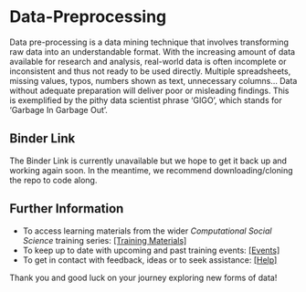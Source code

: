 # Data-Preprocessing

Data pre-processing is a data mining technique that involves transforming raw data into an understandable format. With the increasing amount of data available for research and analysis, real-world data is often incomplete or inconsistent and thus not ready to be used directly. Multiple spreadsheets, missing values, typos, numbers shown as text, unnecessary columns… Data without adequate preparation will deliver poor or misleading findings. This is exemplified by the pithy data scientist phrase ‘GIGO’, which stands for ‘Garbage In Garbage Out’.

## Binder Link

The Binder Link is currently unavailable but we hope to get it back up and working again soon. In the meantime, we recommend downloading/cloning the repo to code along. 


## Further Information

- To access learning materials from the wider _Computational Social Science_ training series: <a href="https://github.com/UKDataServiceOpen/computational-social-science" target=_blank>[Training Materials]</a>
- To keep up to date with upcoming and past training events: <a href="https://ukdataservice.ac.uk/news-and-events/events" target=_blank>[Events]</a>
- To get in contact with feedback, ideas or to seek assistance: <a href="https://ukdataservice.ac.uk/help.aspx" target=_blank>[Help]</a>

Thank you and good luck on your journey exploring new forms of data! <br>
